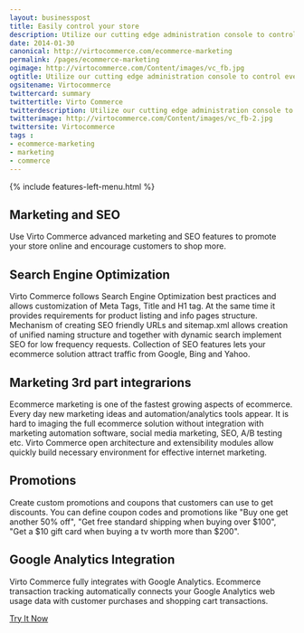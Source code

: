 ```yaml
---
layout: businesspost
title: Easily control your store
description: Utilize our cutting edge administration console to control everything from inventory to product data from within any web enabled device
date: 2014-01-30
canonical: http://virtocommerce.com/ecommerce-marketing
permalink: /pages/ecommerce-marketing
ogimage: http://virtocommerce.com/Content/images/vc_fb.jpg
ogtitle: Utilize our cutting edge administration console to control everything from inventory to product data from within any web enabled device
ogsitename: Virtocommerce
twittercard: summary
twittertitle: Virto Commerce
twitterdescription: Utilize our cutting edge administration console to control everything from inventory to product data from within any web enabled device
twitterimage: http://virtocommerce.com/Content/images/vc_fb-2.jpg
twittersite: Virtocommerce
tags : 
- ecommerce-marketing
- marketing
- commerce
---
```


<article role="main" class="main">
	<div class="business-features clearfix __responsive">
		{% include features-left-menu.html %}
		<div class="business-cnt">
			<div class="head __cart">
				<h1 class="title">Marketing and SEO</h1>
			</div>
			<p class="text">Use Virto Commerce advanced marketing and SEO features to promote your store online and encourage customers to shop more.</p>
			<h2 class="sub-title">Search Engine Optimization</h2>
			<p class="text">Virto Commerce follows Search Engine Optimization best practices and allows customization of Meta Tags, Title and H1 tag. At the same time it provides requirements for product listing and info pages structure. Mechanism of creating SEO friendly URLs and sitemap.xml allows creation of unified naming structure and together with dynamic search implement SEO for low frequency requests. Collection of SEO features lets your ecommerce solution attract traffic from Google, Bing and Yahoo.</p>
			<h2 class="sub-title">Marketing 3rd part integrarions</h2>
			<p class="text">Ecommerce marketing is one of the fastest growing aspects of ecommerce. Every day new marketing ideas and automation/analytics tools appear. It is hard to imaging the full ecommerce solution without integration with marketing automation software, social media marketing, SEO, A/B testing etc. Virto Commerce open architecture and extensibility modules allow quickly build necessary environment for effective internet marketing.</p>
			<h2 class="sub-title">Promotions</h2>
			<p class="text">Create custom promotions and coupons that customers can use to get discounts. You can define coupon codes and promotions like "Buy one get another 50% off", "Get free standard shipping when buying over $100", "Get a $10 gift card when buying a tv worth more than $200".</p>
			<h2 class="sub-title">Google Analytics Integration</h2>
			<p class="text">Virto Commerce fully integrates with Google Analytics. Ecommerce transaction tracking automatically connects your Google Analytics web usage data with customer purchases and shopping cart transactions.</p>
			<div class="buttons columns">
			<div class="column">
			<a class="button fill" href="/try-now">Try It Now</a>
			</div>
			</div>
		</div>
	</div>
</article>
